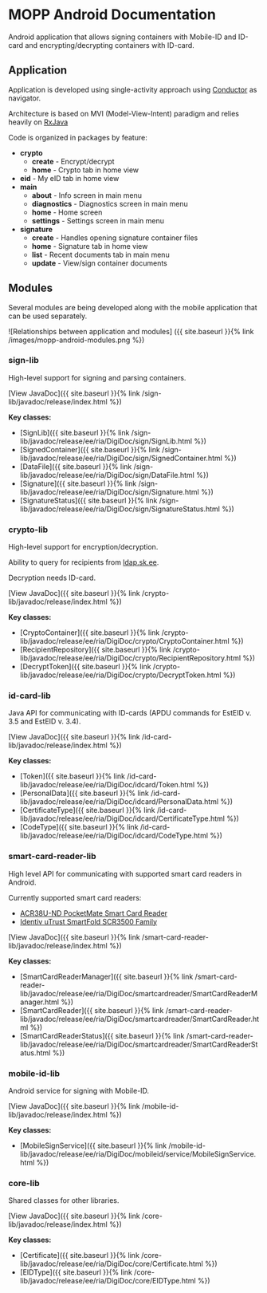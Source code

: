 # MOPP Android Documentation

Android application that allows signing containers with Mobile-ID and ID-card 
and encrypting/decrypting containers with ID-card.

## Application

Application is developed using single-activity approach using 
[Conductor](https://github.com/bluelinelabs/Conductor) as navigator.

Architecture is based on MVI (Model-View-Intent) paradigm and relies heavily on 
[RxJava](https://github.com/ReactiveX/RxJava)

Code is organized in packages by feature:

* **crypto**
  * **create** - Encrypt/decrypt
  * **home** - Crypto tab in home view
* **eid** - My eID tab in home view
* **main**
  * **about** - Info screen in main menu
  * **diagnostics** - Diagnostics screen in main menu
  * **home** - Home screen
  * **settings** - Settings screen in main menu
* **signature**
  * **create** - Handles opening signature container files
  * **home** - Signature tab in home view
  * **list** - Recent documents tab in main menu
  * **update** - View/sign container documents

## Modules

Several modules are being developed along with the mobile application that can be used separately.

![Relationships between application and modules]
({{ site.baseurl }}{% link /images/mopp-android-modules.png %})

### sign-lib

High-level support for signing and parsing containers.

[View JavaDoc]({{ site.baseurl }}{% link /sign-lib/javadoc/release/index.html %})

**Key classes:**

* [SignLib]({{ site.baseurl }}{% link /sign-lib/javadoc/release/ee/ria/DigiDoc/sign/SignLib.html %})
* [SignedContainer]({{ site.baseurl }}{% link /sign-lib/javadoc/release/ee/ria/DigiDoc/sign/SignedContainer.html %})
* [DataFile]({{ site.baseurl }}{% link /sign-lib/javadoc/release/ee/ria/DigiDoc/sign/DataFile.html %})
* [Signature]({{ site.baseurl }}{% link /sign-lib/javadoc/release/ee/ria/DigiDoc/sign/Signature.html %})
* [SignatureStatus]({{ site.baseurl }}{% link /sign-lib/javadoc/release/ee/ria/DigiDoc/sign/SignatureStatus.html %})

### crypto-lib

High-level support for encryption/decryption.

Ability to query for recipients from [ldap.sk.ee](https://www.sk.ee/en/repository/ldap).

Decryption needs ID-card.

[View JavaDoc]({{ site.baseurl }}{% link /crypto-lib/javadoc/release/index.html %})

**Key classes:**

* [CryptoContainer]({{ site.baseurl }}{% link /crypto-lib/javadoc/release/ee/ria/DigiDoc/crypto/CryptoContainer.html %})
* [RecipientRepository]({{ site.baseurl }}{% link /crypto-lib/javadoc/release/ee/ria/DigiDoc/crypto/RecipientRepository.html %})
* [DecryptToken]({{ site.baseurl }}{% link /crypto-lib/javadoc/release/ee/ria/DigiDoc/crypto/DecryptToken.html %})

### id-card-lib

Java API for communicating with ID-cards (APDU commands for EstEID v. 3.5 and EstEID v. 3.4).

[View JavaDoc]({{ site.baseurl }}{% link /id-card-lib/javadoc/release/index.html %})

**Key classes:**

* [Token]({{ site.baseurl }}{% link /id-card-lib/javadoc/release/ee/ria/DigiDoc/idcard/Token.html %})
* [PersonalData]({{ site.baseurl }}{% link /id-card-lib/javadoc/release/ee/ria/DigiDoc/idcard/PersonalData.html %})
* [CertificateType]({{ site.baseurl }}{% link /id-card-lib/javadoc/release/ee/ria/DigiDoc/idcard/CertificateType.html %})
* [CodeType]({{ site.baseurl }}{% link /id-card-lib/javadoc/release/ee/ria/DigiDoc/idcard/CodeType.html %})

### smart-card-reader-lib

High level API for communicating with supported smart card readers in Android.

Currently supported smart card readers:

* [ACR38U-ND PocketMate Smart Card Reader](https://www.acs.com.hk/en/products/228/acr38u-nd-pocketmate-smart-card-reader-micro-usb)
* [Identiv uTrust SmartFold SCR3500 Family](https://www.identiv.com/products/smart-card-readers/contact/scr3500)

[View JavaDoc]({{ site.baseurl }}{% link /smart-card-reader-lib/javadoc/release/index.html %})

**Key classes:**

* [SmartCardReaderManager]({{ site.baseurl }}{% link /smart-card-reader-lib/javadoc/release/ee/ria/DigiDoc/smartcardreader/SmartCardReaderManager.html %})
* [SmartCardReader]({{ site.baseurl }}{% link /smart-card-reader-lib/javadoc/release/ee/ria/DigiDoc/smartcardreader/SmartCardReader.html %})
* [SmartCardReaderStatus]({{ site.baseurl }}{% link /smart-card-reader-lib/javadoc/release/ee/ria/DigiDoc/smartcardreader/SmartCardReaderStatus.html %})

### mobile-id-lib

Android service for signing with Mobile-ID.

[View JavaDoc]({{ site.baseurl }}{% link /mobile-id-lib/javadoc/release/index.html %})

**Key classes:**

* [MobileSignService]({{ site.baseurl }}{% link /mobile-id-lib/javadoc/release/ee/ria/DigiDoc/mobileid/service/MobileSignService.html %})

### core-lib

Shared classes for other libraries.

[View JavaDoc]({{ site.baseurl }}{% link /core-lib/javadoc/release/index.html %})

**Key classes:**

* [Certificate]({{ site.baseurl }}{% link /core-lib/javadoc/release/ee/ria/DigiDoc/core/Certificate.html %})
* [EIDType]({{ site.baseurl }}{% link /core-lib/javadoc/release/ee/ria/DigiDoc/core/EIDType.html %})
